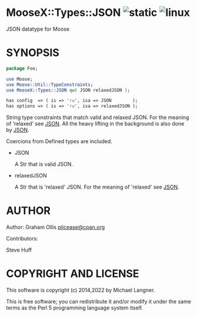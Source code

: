 # MooseX::Types::JSON ![static](https://github.com/uperl/MooseX-Types-JSON/workflows/static/badge.svg) ![linux](https://github.com/uperl/MooseX-Types-JSON/workflows/linux/badge.svg)

JSON datatype for Moose

# SYNOPSIS

```perl
package Foo;

use Moose;
use Moose::Util::TypeConstraints;
use MooseX::Types::JSON qw( JSON relaxedJSON );

has config  => ( is => 'rw', isa => JSON        );
has options => ( is => 'rw', isa => relaxedJSON );
```

String type constraints that match valid and relaxed JSON. For the meaning of
'relaxed' see [JSON](https://metacpan.org/pod/JSON). All the heavy lifting in the background is also
done by [JSON](https://metacpan.org/pod/JSON).

Coercions from Defined types are included.

- JSON

    A Str that is valid JSON.

- relaxedJSON

    A Str that is 'relaxed' JSON. For the meaning of 'relaxed' see [JSON](https://metacpan.org/pod/JSON).

# AUTHOR

Author: Graham Ollis <plicease@cpan.org>

Contributors:

Steve Huff

# COPYRIGHT AND LICENSE

This software is copyright (c) 2014,2022 by Michael Langner.

This is free software; you can redistribute it and/or modify it under
the same terms as the Perl 5 programming language system itself.
